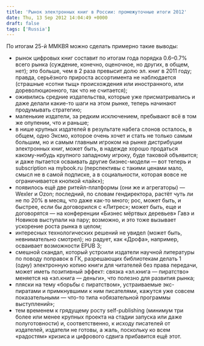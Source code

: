 ```yaml
---
title: 'Рынок электронных книг в России: промежуточные итоги 2012'
date: Thu, 13 Sep 2012 14:04:49 +0000
draft: false
tags: ['Russia']
---
```


По итогам 25-й ММКВЯ можно сделать примерно такие выводы:

*   рынок цифровых книг составит по итогам года порядка 0.6–0.7% всего рынка (суждение, конечно, оценочное, но других, в общем, нет); это больше, чем в 2 раза превысит долю эл. книг в 2011 году; правда, серьёзного прироста ассортимента не наблюдается (страшные «сотни тыщ» происхождения или иностранного, или дореволюционного, так что не считается);
*   оживились средние издательства, которые уже присматривались и даже делали какие-то шаги на этом рынке, теперь начинают продумывать стратегию;
*   маленькие издатели, за редким исключением, пребывают всё в том же опупении, что и раньше;
*   в нише крупных издателей в результате набега слонов осталось, в общем, одно Эксмо, которое очень хочет и стать не только самым большим, но и самым главным игроком на рынке дистрибуции электронных книг, может быть, в надежде хорошо продаться какому-нибудь крупного западному игроку, буде таковой объявится; и даже пытается осваивать другие бизнес-модели — вот теперь и subscription на mybook.ru (перспективы с такими ценами мало, смысл не в самой подписке, а в социальности, которая вовсе не ограничивается кнопкой «лайк»);
*   появилось ещё две ритейл-платформы (они же и агрегаторы) — Wexler и Ozon; последний, по словам гендиректора, растёт чуть ли не по 20% в месяц, что даже как-то много; рос, может быть, и быстрее, если бы договорился с «Литрес»; может быть, еще и договорятся — на конференции «Бизнес мёртвых деревьев» Гавэ и Новиков выступали на пару; возможно, и это тоже вызывает ускорение роста рынка в целом;
*   интересных технологических решений не увидел (может быть, невнимательно смотрел); но радует, как «Дрофа», например, осваивает возможности EPUB 3;
*   смешной скандал, который устроили издатели научной литературы по поводу поправок в ГК, разрешающих библиотекам делать 1 (одну) электронную копию книги для читателей без права передачи, может иметь позитивный эффект: связка «эл.книга — пиратство» меняется на «эл.книга — деньги», что полезно для развития рынка;
*   пляски на тему «борьбы с пиратством», устраиваемые экс-пиратами и примкнувшими к ним писателями, кажутся уже совсем показательными — что-то типа «обязательной программы выступлений»;
*   тем временем к грядущему росту self-publishing (минимум три более или менее крупных проекта на стадии запуска или даже полуготовности) и, соответственно, к исходу писателей от издателей, издатели не готовы, а жаль, поскольку ко всем «радостям» кризиса и цифрового сдвига прибавится ещё этот.